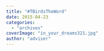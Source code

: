 ```yaml
---
title: "#TBirdsTheWord"
date: 2015-04-23
categories: 
  - "archives"
coverImage: "in_your_dreams321.jpg"
author: "adviser"
---
```



